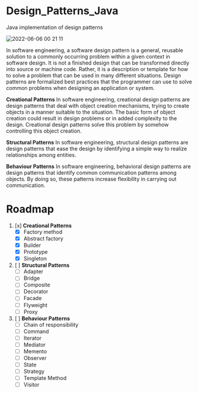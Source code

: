# Design_Patterns_Java
Java implementation of design patterns

![2022-06-06 00 21 11](https://user-images.githubusercontent.com/98457577/172072983-ddc0c861-8f50-47e5-93ae-3b008bbcb12a.jpg)

In software engineering, a software design pattern is a general, reusable solution to a commonly occurring problem within a given context in software design. It is not a finished design that can be transformed directly into source or machine code. Rather, it is a description or template for how to solve a problem that can be used in many different situations. Design patterns are formalized best practices that the programmer can use to solve common problems when designing an application or system.

**Creational Patterns**
In software engineering, creational design patterns are design patterns that deal with object creation mechanisms, trying to create objects in a manner suitable to the situation. The basic form of object creation could result in design problems or in added complexity to the design. Creational design patterns solve this problem by somehow controlling this object creation.

**Structural Patterns**
In software engineering, structural design patterns are design patterns that ease the design by identifying a simple way to realize relationships among entities.

**Behaviour Patterns**
In software engineering, behavioral design patterns are design patterns that identify common communication patterns among objects. By doing so, these patterns increase flexibility in carrying out communication.

# Roadmap

1. [x] **Creational Patterns**
    * [x] Factory method
    * [x] Abstract factory
    * [x] Builder
    * [x] Prototype
    * [x] Singleton
     
2. [ ] **Structural Patterns**
   * [ ] Adapter
   * [ ] Bridge
   * [ ] Composite
   * [ ] Decorator
   * [ ] Facade
   * [ ] Flyweight
   * [ ] Proxy
   
3. [ ] **Behaviour Patterns**
   * [ ] Chain of responsibility
   * [ ] Command
   * [ ] Iterator
   * [ ] Mediator
   * [ ] Memento
   * [ ] Observer
   * [ ] State
   * [ ] Strategy
   * [ ] Template Method
   * [ ] Visitor
